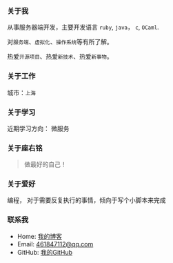 ### 关于我
从事服务器端开发，主要开发语言 `ruby`, `java`， `c`, `OCaml`.

对`服务端`、`虚拟化`、`操作系统`等有所了解。

热爱`开源项目`、热爱`新技术`、热爱`新事物`。
### 关于工作
城市：`上海`
### 关于学习
近期学习方向： 微服务
### 关于座右铭
> 做最好的自己！

### 关于爱好
编程， 对于需要反复执行的事情，倾向于写个小脚本来完成
### 联系我
* Home: [我的博客](https://franklinzhang1992.github.io/)
* Email: 461847112@qq.com
* GitHub: [我的GitHub](https://github.com/FranklinZhang1992)
